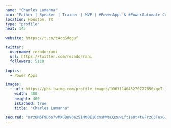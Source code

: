 ```yaml
---
name: "Charles Lamanna"
bio: "Father | Speaker | Trainer | MVP | #PowerApps & #PowerAutomate Community Super User | YouTuber Right-pointing triangle http://youtube.com/c/rezadorrani | Learn - Share - Clockwise rightwards and leftwards open circle arrows"
location: Houston, TX
type: "profile"
heat: 145

website: https://t.co/tAcqSdqguf

twitter:
  username: rezadorrani
  url: https://twitter.com/rezadorrani
  followers: 5110

topics:
  - Power Apps

images:
  - url: https://pbs.twimg.com/profile_images/1063114045270777856/qeT-jpWr_400x400.jpg
    width: 400
    height: 400
    isCached: true
    title: "Charles Lamanna"

secured: "arz0M5F9Dbo7vMXGB8v0a25IMm8E18cmsMWsCQzuwLft1eUt+tVFrzO3TuxGJTuaQFpxTSQum9PaowE70WT0rJT0CCXlwzZ/ILUBIfi0GJF45S2hSa0gYb94OqwrNI5TUrO8VQTwlBa/aijXAmCaStnQM4G0HTDS/DZ9cIyMiKdUOJufPtPzI/u1S6PprIUFFGovsjjDqqj86BWljmFCWexi+cUT0M9fXP6saL0yvkUYot5yX8Vc5nr0HoX7n/P2aAFa8xRk4g715DBGDGXWPymOOg2G8rO8/xN4J1lBYTJNhZIsvWtsq25rH1dgLF0919v7zRqMbQh5+Eg2Rdp/w9s6+VPtRKuXdHxhzDJdvWqg6p8pErO4Tfz0vHuVrgc9exl1XZ7lRpwdRHIcaZqdsaCqpHGvXuk9iUKbuZ3NQz0=;okAe8vJ4DDF970qADRUduQ=="
---
```


